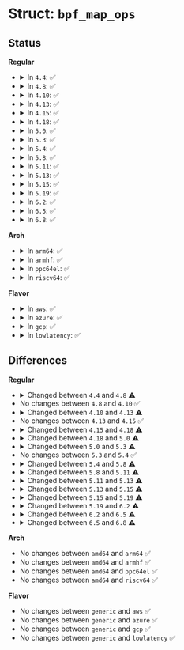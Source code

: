 # Struct: <code>bpf_map_ops</code>

## Status
<b>Regular</b>
<ul>
<li>
<details>
<summary>In <code>4.4</code>: ✅</summary>

```c
struct bpf_map_ops {
    struct bpf_map * (*map_alloc)(union bpf_attr *);
    void (*map_free)(struct bpf_map *);
    int (*map_get_next_key)(struct bpf_map *, void *, void *);
    void * (*map_lookup_elem)(struct bpf_map *, void *);
    int (*map_update_elem)(struct bpf_map *, void *, void *, u64);
    int (*map_delete_elem)(struct bpf_map *, void *);
    void * (*map_fd_get_ptr)(struct bpf_map *, int);
    void (*map_fd_put_ptr)(void *);
};
```
</details>
</li>
<li>
<details>
<summary>In <code>4.8</code>: ✅</summary>

```c
struct bpf_map_ops {
    struct bpf_map * (*map_alloc)(union bpf_attr *);
    void (*map_release)(struct bpf_map *, struct file *);
    void (*map_free)(struct bpf_map *);
    int (*map_get_next_key)(struct bpf_map *, void *, void *);
    void * (*map_lookup_elem)(struct bpf_map *, void *);
    int (*map_update_elem)(struct bpf_map *, void *, void *, u64);
    int (*map_delete_elem)(struct bpf_map *, void *);
    void * (*map_fd_get_ptr)(struct bpf_map *, struct file *, int);
    void (*map_fd_put_ptr)(void *);
};
```
</details>
</li>
<li>
<details>
<summary>In <code>4.10</code>: ✅</summary>

```c
struct bpf_map_ops {
    struct bpf_map * (*map_alloc)(union bpf_attr *);
    void (*map_release)(struct bpf_map *, struct file *);
    void (*map_free)(struct bpf_map *);
    int (*map_get_next_key)(struct bpf_map *, void *, void *);
    void * (*map_lookup_elem)(struct bpf_map *, void *);
    int (*map_update_elem)(struct bpf_map *, void *, void *, u64);
    int (*map_delete_elem)(struct bpf_map *, void *);
    void * (*map_fd_get_ptr)(struct bpf_map *, struct file *, int);
    void (*map_fd_put_ptr)(void *);
};
```
</details>
</li>
<li>
<details>
<summary>In <code>4.13</code>: ✅</summary>

```c
struct bpf_map_ops {
    struct bpf_map * (*map_alloc)(union bpf_attr *);
    void (*map_release)(struct bpf_map *, struct file *);
    void (*map_free)(struct bpf_map *);
    int (*map_get_next_key)(struct bpf_map *, void *, void *);
    void * (*map_lookup_elem)(struct bpf_map *, void *);
    int (*map_update_elem)(struct bpf_map *, void *, void *, u64);
    int (*map_delete_elem)(struct bpf_map *, void *);
    void * (*map_fd_get_ptr)(struct bpf_map *, struct file *, int);
    void (*map_fd_put_ptr)(void *);
    u32 (*map_gen_lookup)(struct bpf_map *, struct bpf_insn *);
    u32 (*map_fd_sys_lookup_elem)(void *);
};
```
</details>
</li>
<li>
<details>
<summary>In <code>4.15</code>: ✅</summary>

```c
struct bpf_map_ops {
    struct bpf_map * (*map_alloc)(union bpf_attr *);
    void (*map_release)(struct bpf_map *, struct file *);
    void (*map_free)(struct bpf_map *);
    int (*map_get_next_key)(struct bpf_map *, void *, void *);
    void * (*map_lookup_elem)(struct bpf_map *, void *);
    int (*map_update_elem)(struct bpf_map *, void *, void *, u64);
    int (*map_delete_elem)(struct bpf_map *, void *);
    void * (*map_fd_get_ptr)(struct bpf_map *, struct file *, int);
    void (*map_fd_put_ptr)(void *);
    u32 (*map_gen_lookup)(struct bpf_map *, struct bpf_insn *);
    u32 (*map_fd_sys_lookup_elem)(void *);
};
```
</details>
</li>
<li>
<details>
<summary>In <code>4.18</code>: ✅</summary>

```c
struct bpf_map_ops {
    int (*map_alloc_check)(union bpf_attr *);
    struct bpf_map * (*map_alloc)(union bpf_attr *);
    void (*map_release)(struct bpf_map *, struct file *);
    void (*map_free)(struct bpf_map *);
    int (*map_get_next_key)(struct bpf_map *, void *, void *);
    void (*map_release_uref)(struct bpf_map *);
    void * (*map_lookup_elem)(struct bpf_map *, void *);
    int (*map_update_elem)(struct bpf_map *, void *, void *, u64);
    int (*map_delete_elem)(struct bpf_map *, void *);
    void * (*map_fd_get_ptr)(struct bpf_map *, struct file *, int);
    void (*map_fd_put_ptr)(void *);
    u32 (*map_gen_lookup)(struct bpf_map *, struct bpf_insn *);
    u32 (*map_fd_sys_lookup_elem)(void *);
    void (*map_seq_show_elem)(struct bpf_map *, void *, struct seq_file *);
    int (*map_check_btf)(const struct bpf_map *, const struct btf *, u32, u32);
};
```
</details>
</li>
<li>
<details>
<summary>In <code>5.0</code>: ✅</summary>

```c
struct bpf_map_ops {
    int (*map_alloc_check)(union bpf_attr *);
    struct bpf_map * (*map_alloc)(union bpf_attr *);
    void (*map_release)(struct bpf_map *, struct file *);
    void (*map_free)(struct bpf_map *);
    int (*map_get_next_key)(struct bpf_map *, void *, void *);
    void (*map_release_uref)(struct bpf_map *);
    void * (*map_lookup_elem)(struct bpf_map *, void *);
    int (*map_update_elem)(struct bpf_map *, void *, void *, u64);
    int (*map_delete_elem)(struct bpf_map *, void *);
    int (*map_push_elem)(struct bpf_map *, void *, u64);
    int (*map_pop_elem)(struct bpf_map *, void *);
    int (*map_peek_elem)(struct bpf_map *, void *);
    void * (*map_fd_get_ptr)(struct bpf_map *, struct file *, int);
    void (*map_fd_put_ptr)(void *);
    u32 (*map_gen_lookup)(struct bpf_map *, struct bpf_insn *);
    u32 (*map_fd_sys_lookup_elem)(void *);
    void (*map_seq_show_elem)(struct bpf_map *, void *, struct seq_file *);
    int (*map_check_btf)(const struct bpf_map *, const struct btf *, const struct btf_type *, const struct btf_type *);
};
```
</details>
</li>
<li>
<details>
<summary>In <code>5.3</code>: ✅</summary>

```c
struct bpf_map_ops {
    int (*map_alloc_check)(union bpf_attr *);
    struct bpf_map * (*map_alloc)(union bpf_attr *);
    void (*map_release)(struct bpf_map *, struct file *);
    void (*map_free)(struct bpf_map *);
    int (*map_get_next_key)(struct bpf_map *, void *, void *);
    void (*map_release_uref)(struct bpf_map *);
    void * (*map_lookup_elem_sys_only)(struct bpf_map *, void *);
    void * (*map_lookup_elem)(struct bpf_map *, void *);
    int (*map_update_elem)(struct bpf_map *, void *, void *, u64);
    int (*map_delete_elem)(struct bpf_map *, void *);
    int (*map_push_elem)(struct bpf_map *, void *, u64);
    int (*map_pop_elem)(struct bpf_map *, void *);
    int (*map_peek_elem)(struct bpf_map *, void *);
    void * (*map_fd_get_ptr)(struct bpf_map *, struct file *, int);
    void (*map_fd_put_ptr)(void *);
    u32 (*map_gen_lookup)(struct bpf_map *, struct bpf_insn *);
    u32 (*map_fd_sys_lookup_elem)(void *);
    void (*map_seq_show_elem)(struct bpf_map *, void *, struct seq_file *);
    int (*map_check_btf)(const struct bpf_map *, const struct btf *, const struct btf_type *, const struct btf_type *);
    int (*map_direct_value_addr)(const struct bpf_map *, u64 *, u32);
    int (*map_direct_value_meta)(const struct bpf_map *, u64, u32 *);
};
```
</details>
</li>
<li>
<details>
<summary>In <code>5.4</code>: ✅</summary>

```c
struct bpf_map_ops {
    int (*map_alloc_check)(union bpf_attr *);
    struct bpf_map * (*map_alloc)(union bpf_attr *);
    void (*map_release)(struct bpf_map *, struct file *);
    void (*map_free)(struct bpf_map *);
    int (*map_get_next_key)(struct bpf_map *, void *, void *);
    void (*map_release_uref)(struct bpf_map *);
    void * (*map_lookup_elem_sys_only)(struct bpf_map *, void *);
    void * (*map_lookup_elem)(struct bpf_map *, void *);
    int (*map_update_elem)(struct bpf_map *, void *, void *, u64);
    int (*map_delete_elem)(struct bpf_map *, void *);
    int (*map_push_elem)(struct bpf_map *, void *, u64);
    int (*map_pop_elem)(struct bpf_map *, void *);
    int (*map_peek_elem)(struct bpf_map *, void *);
    void * (*map_fd_get_ptr)(struct bpf_map *, struct file *, int);
    void (*map_fd_put_ptr)(void *);
    u32 (*map_gen_lookup)(struct bpf_map *, struct bpf_insn *);
    u32 (*map_fd_sys_lookup_elem)(void *);
    void (*map_seq_show_elem)(struct bpf_map *, void *, struct seq_file *);
    int (*map_check_btf)(const struct bpf_map *, const struct btf *, const struct btf_type *, const struct btf_type *);
    int (*map_direct_value_addr)(const struct bpf_map *, u64 *, u32);
    int (*map_direct_value_meta)(const struct bpf_map *, u64, u32 *);
};
```
</details>
</li>
<li>
<details>
<summary>In <code>5.8</code>: ✅</summary>

```c
struct bpf_map_ops {
    int (*map_alloc_check)(union bpf_attr *);
    struct bpf_map * (*map_alloc)(union bpf_attr *);
    void (*map_release)(struct bpf_map *, struct file *);
    void (*map_free)(struct bpf_map *);
    int (*map_get_next_key)(struct bpf_map *, void *, void *);
    void (*map_release_uref)(struct bpf_map *);
    void * (*map_lookup_elem_sys_only)(struct bpf_map *, void *);
    int (*map_lookup_batch)(struct bpf_map *, const union bpf_attr *, union bpf_attr *);
    int (*map_lookup_and_delete_batch)(struct bpf_map *, const union bpf_attr *, union bpf_attr *);
    int (*map_update_batch)(struct bpf_map *, const union bpf_attr *, union bpf_attr *);
    int (*map_delete_batch)(struct bpf_map *, const union bpf_attr *, union bpf_attr *);
    void * (*map_lookup_elem)(struct bpf_map *, void *);
    int (*map_update_elem)(struct bpf_map *, void *, void *, u64);
    int (*map_delete_elem)(struct bpf_map *, void *);
    int (*map_push_elem)(struct bpf_map *, void *, u64);
    int (*map_pop_elem)(struct bpf_map *, void *);
    int (*map_peek_elem)(struct bpf_map *, void *);
    void * (*map_fd_get_ptr)(struct bpf_map *, struct file *, int);
    void (*map_fd_put_ptr)(void *);
    u32 (*map_gen_lookup)(struct bpf_map *, struct bpf_insn *);
    u32 (*map_fd_sys_lookup_elem)(void *);
    void (*map_seq_show_elem)(struct bpf_map *, void *, struct seq_file *);
    int (*map_check_btf)(const struct bpf_map *, const struct btf *, const struct btf_type *, const struct btf_type *);
    int (*map_poke_track)(struct bpf_map *, struct bpf_prog_aux *);
    void (*map_poke_untrack)(struct bpf_map *, struct bpf_prog_aux *);
    void (*map_poke_run)(struct bpf_map *, u32, struct bpf_prog *, struct bpf_prog *);
    int (*map_direct_value_addr)(const struct bpf_map *, u64 *, u32);
    int (*map_direct_value_meta)(const struct bpf_map *, u64, u32 *);
    int (*map_mmap)(struct bpf_map *, struct vm_area_struct *);
    __poll_t (*map_poll)(struct bpf_map *, struct file *, struct poll_table_struct *);
};
```
</details>
</li>
<li>
<details>
<summary>In <code>5.11</code>: ✅</summary>

```c
struct bpf_map_ops {
    int (*map_alloc_check)(union bpf_attr *);
    struct bpf_map * (*map_alloc)(union bpf_attr *);
    void (*map_release)(struct bpf_map *, struct file *);
    void (*map_free)(struct bpf_map *);
    int (*map_get_next_key)(struct bpf_map *, void *, void *);
    void (*map_release_uref)(struct bpf_map *);
    void * (*map_lookup_elem_sys_only)(struct bpf_map *, void *);
    int (*map_lookup_batch)(struct bpf_map *, const union bpf_attr *, union bpf_attr *);
    int (*map_lookup_and_delete_batch)(struct bpf_map *, const union bpf_attr *, union bpf_attr *);
    int (*map_update_batch)(struct bpf_map *, const union bpf_attr *, union bpf_attr *);
    int (*map_delete_batch)(struct bpf_map *, const union bpf_attr *, union bpf_attr *);
    void * (*map_lookup_elem)(struct bpf_map *, void *);
    int (*map_update_elem)(struct bpf_map *, void *, void *, u64);
    int (*map_delete_elem)(struct bpf_map *, void *);
    int (*map_push_elem)(struct bpf_map *, void *, u64);
    int (*map_pop_elem)(struct bpf_map *, void *);
    int (*map_peek_elem)(struct bpf_map *, void *);
    void * (*map_fd_get_ptr)(struct bpf_map *, struct file *, int);
    void (*map_fd_put_ptr)(void *);
    int (*map_gen_lookup)(struct bpf_map *, struct bpf_insn *);
    u32 (*map_fd_sys_lookup_elem)(void *);
    void (*map_seq_show_elem)(struct bpf_map *, void *, struct seq_file *);
    int (*map_check_btf)(const struct bpf_map *, const struct btf *, const struct btf_type *, const struct btf_type *);
    int (*map_poke_track)(struct bpf_map *, struct bpf_prog_aux *);
    void (*map_poke_untrack)(struct bpf_map *, struct bpf_prog_aux *);
    void (*map_poke_run)(struct bpf_map *, u32, struct bpf_prog *, struct bpf_prog *);
    int (*map_direct_value_addr)(const struct bpf_map *, u64 *, u32);
    int (*map_direct_value_meta)(const struct bpf_map *, u64, u32 *);
    int (*map_mmap)(struct bpf_map *, struct vm_area_struct *);
    __poll_t (*map_poll)(struct bpf_map *, struct file *, struct poll_table_struct *);
    int (*map_local_storage_charge)(struct bpf_local_storage_map *, void *, u32);
    void (*map_local_storage_uncharge)(struct bpf_local_storage_map *, void *, u32);
    struct bpf_local_storage ** (*map_owner_storage_ptr)(void *);
    bool (*map_meta_equal)(const struct bpf_map *, const struct bpf_map *);
    const const char * map_btf_name;
    int *map_btf_id;
    const struct bpf_iter_seq_info *iter_seq_info;
};
```
</details>
</li>
<li>
<details>
<summary>In <code>5.13</code>: ✅</summary>

```c
struct bpf_map_ops {
    int (*map_alloc_check)(union bpf_attr *);
    struct bpf_map * (*map_alloc)(union bpf_attr *);
    void (*map_release)(struct bpf_map *, struct file *);
    void (*map_free)(struct bpf_map *);
    int (*map_get_next_key)(struct bpf_map *, void *, void *);
    void (*map_release_uref)(struct bpf_map *);
    void * (*map_lookup_elem_sys_only)(struct bpf_map *, void *);
    int (*map_lookup_batch)(struct bpf_map *, const union bpf_attr *, union bpf_attr *);
    int (*map_lookup_and_delete_batch)(struct bpf_map *, const union bpf_attr *, union bpf_attr *);
    int (*map_update_batch)(struct bpf_map *, const union bpf_attr *, union bpf_attr *);
    int (*map_delete_batch)(struct bpf_map *, const union bpf_attr *, union bpf_attr *);
    void * (*map_lookup_elem)(struct bpf_map *, void *);
    int (*map_update_elem)(struct bpf_map *, void *, void *, u64);
    int (*map_delete_elem)(struct bpf_map *, void *);
    int (*map_push_elem)(struct bpf_map *, void *, u64);
    int (*map_pop_elem)(struct bpf_map *, void *);
    int (*map_peek_elem)(struct bpf_map *, void *);
    void * (*map_fd_get_ptr)(struct bpf_map *, struct file *, int);
    void (*map_fd_put_ptr)(void *);
    int (*map_gen_lookup)(struct bpf_map *, struct bpf_insn *);
    u32 (*map_fd_sys_lookup_elem)(void *);
    void (*map_seq_show_elem)(struct bpf_map *, void *, struct seq_file *);
    int (*map_check_btf)(const struct bpf_map *, const struct btf *, const struct btf_type *, const struct btf_type *);
    int (*map_poke_track)(struct bpf_map *, struct bpf_prog_aux *);
    void (*map_poke_untrack)(struct bpf_map *, struct bpf_prog_aux *);
    void (*map_poke_run)(struct bpf_map *, u32, struct bpf_prog *, struct bpf_prog *);
    int (*map_direct_value_addr)(const struct bpf_map *, u64 *, u32);
    int (*map_direct_value_meta)(const struct bpf_map *, u64, u32 *);
    int (*map_mmap)(struct bpf_map *, struct vm_area_struct *);
    __poll_t (*map_poll)(struct bpf_map *, struct file *, struct poll_table_struct *);
    int (*map_local_storage_charge)(struct bpf_local_storage_map *, void *, u32);
    void (*map_local_storage_uncharge)(struct bpf_local_storage_map *, void *, u32);
    struct bpf_local_storage ** (*map_owner_storage_ptr)(void *);
    int (*map_redirect)(struct bpf_map *, u32, u64);
    bool (*map_meta_equal)(const struct bpf_map *, const struct bpf_map *);
    int (*map_set_for_each_callback_args)(struct bpf_verifier_env *, struct bpf_func_state *, struct bpf_func_state *);
    int (*map_for_each_callback)(struct bpf_map *, void *, void *, u64);
    const const char * map_btf_name;
    int *map_btf_id;
    const struct bpf_iter_seq_info *iter_seq_info;
};
```
</details>
</li>
<li>
<details>
<summary>In <code>5.15</code>: ✅</summary>

```c
struct bpf_map_ops {
    int (*map_alloc_check)(union bpf_attr *);
    struct bpf_map * (*map_alloc)(union bpf_attr *);
    void (*map_release)(struct bpf_map *, struct file *);
    void (*map_free)(struct bpf_map *);
    int (*map_get_next_key)(struct bpf_map *, void *, void *);
    void (*map_release_uref)(struct bpf_map *);
    void * (*map_lookup_elem_sys_only)(struct bpf_map *, void *);
    int (*map_lookup_batch)(struct bpf_map *, const union bpf_attr *, union bpf_attr *);
    int (*map_lookup_and_delete_elem)(struct bpf_map *, void *, void *, u64);
    int (*map_lookup_and_delete_batch)(struct bpf_map *, const union bpf_attr *, union bpf_attr *);
    int (*map_update_batch)(struct bpf_map *, const union bpf_attr *, union bpf_attr *);
    int (*map_delete_batch)(struct bpf_map *, const union bpf_attr *, union bpf_attr *);
    void * (*map_lookup_elem)(struct bpf_map *, void *);
    int (*map_update_elem)(struct bpf_map *, void *, void *, u64);
    int (*map_delete_elem)(struct bpf_map *, void *);
    int (*map_push_elem)(struct bpf_map *, void *, u64);
    int (*map_pop_elem)(struct bpf_map *, void *);
    int (*map_peek_elem)(struct bpf_map *, void *);
    void * (*map_fd_get_ptr)(struct bpf_map *, struct file *, int);
    void (*map_fd_put_ptr)(void *);
    int (*map_gen_lookup)(struct bpf_map *, struct bpf_insn *);
    u32 (*map_fd_sys_lookup_elem)(void *);
    void (*map_seq_show_elem)(struct bpf_map *, void *, struct seq_file *);
    int (*map_check_btf)(const struct bpf_map *, const struct btf *, const struct btf_type *, const struct btf_type *);
    int (*map_poke_track)(struct bpf_map *, struct bpf_prog_aux *);
    void (*map_poke_untrack)(struct bpf_map *, struct bpf_prog_aux *);
    void (*map_poke_run)(struct bpf_map *, u32, struct bpf_prog *, struct bpf_prog *);
    int (*map_direct_value_addr)(const struct bpf_map *, u64 *, u32);
    int (*map_direct_value_meta)(const struct bpf_map *, u64, u32 *);
    int (*map_mmap)(struct bpf_map *, struct vm_area_struct *);
    __poll_t (*map_poll)(struct bpf_map *, struct file *, struct poll_table_struct *);
    int (*map_local_storage_charge)(struct bpf_local_storage_map *, void *, u32);
    void (*map_local_storage_uncharge)(struct bpf_local_storage_map *, void *, u32);
    struct bpf_local_storage ** (*map_owner_storage_ptr)(void *);
    int (*map_redirect)(struct bpf_map *, u32, u64);
    bool (*map_meta_equal)(const struct bpf_map *, const struct bpf_map *);
    int (*map_set_for_each_callback_args)(struct bpf_verifier_env *, struct bpf_func_state *, struct bpf_func_state *);
    int (*map_for_each_callback)(struct bpf_map *, void *, void *, u64);
    const const char * map_btf_name;
    int *map_btf_id;
    const struct bpf_iter_seq_info *iter_seq_info;
};
```
</details>
</li>
<li>
<details>
<summary>In <code>5.19</code>: ✅</summary>

```c
struct bpf_map_ops {
    int (*map_alloc_check)(union bpf_attr *);
    struct bpf_map * (*map_alloc)(union bpf_attr *);
    void (*map_release)(struct bpf_map *, struct file *);
    void (*map_free)(struct bpf_map *);
    int (*map_get_next_key)(struct bpf_map *, void *, void *);
    void (*map_release_uref)(struct bpf_map *);
    void * (*map_lookup_elem_sys_only)(struct bpf_map *, void *);
    int (*map_lookup_batch)(struct bpf_map *, const union bpf_attr *, union bpf_attr *);
    int (*map_lookup_and_delete_elem)(struct bpf_map *, void *, void *, u64);
    int (*map_lookup_and_delete_batch)(struct bpf_map *, const union bpf_attr *, union bpf_attr *);
    int (*map_update_batch)(struct bpf_map *, const union bpf_attr *, union bpf_attr *);
    int (*map_delete_batch)(struct bpf_map *, const union bpf_attr *, union bpf_attr *);
    void * (*map_lookup_elem)(struct bpf_map *, void *);
    int (*map_update_elem)(struct bpf_map *, void *, void *, u64);
    int (*map_delete_elem)(struct bpf_map *, void *);
    int (*map_push_elem)(struct bpf_map *, void *, u64);
    int (*map_pop_elem)(struct bpf_map *, void *);
    int (*map_peek_elem)(struct bpf_map *, void *);
    void * (*map_lookup_percpu_elem)(struct bpf_map *, void *, u32);
    void * (*map_fd_get_ptr)(struct bpf_map *, struct file *, int);
    void (*map_fd_put_ptr)(void *);
    int (*map_gen_lookup)(struct bpf_map *, struct bpf_insn *);
    u32 (*map_fd_sys_lookup_elem)(void *);
    void (*map_seq_show_elem)(struct bpf_map *, void *, struct seq_file *);
    int (*map_check_btf)(const struct bpf_map *, const struct btf *, const struct btf_type *, const struct btf_type *);
    int (*map_poke_track)(struct bpf_map *, struct bpf_prog_aux *);
    void (*map_poke_untrack)(struct bpf_map *, struct bpf_prog_aux *);
    void (*map_poke_run)(struct bpf_map *, u32, struct bpf_prog *, struct bpf_prog *);
    int (*map_direct_value_addr)(const struct bpf_map *, u64 *, u32);
    int (*map_direct_value_meta)(const struct bpf_map *, u64, u32 *);
    int (*map_mmap)(struct bpf_map *, struct vm_area_struct *);
    __poll_t (*map_poll)(struct bpf_map *, struct file *, struct poll_table_struct *);
    int (*map_local_storage_charge)(struct bpf_local_storage_map *, void *, u32);
    void (*map_local_storage_uncharge)(struct bpf_local_storage_map *, void *, u32);
    struct bpf_local_storage ** (*map_owner_storage_ptr)(void *);
    int (*map_redirect)(struct bpf_map *, u32, u64);
    bool (*map_meta_equal)(const struct bpf_map *, const struct bpf_map *);
    int (*map_set_for_each_callback_args)(struct bpf_verifier_env *, struct bpf_func_state *, struct bpf_func_state *);
    int (*map_for_each_callback)(struct bpf_map *, bpf_callback_t, void *, u64);
    int *map_btf_id;
    const struct bpf_iter_seq_info *iter_seq_info;
};
```
</details>
</li>
<li>
<details>
<summary>In <code>6.2</code>: ✅</summary>

```c
struct bpf_map_ops {
    int (*map_alloc_check)(union bpf_attr *);
    struct bpf_map * (*map_alloc)(union bpf_attr *);
    void (*map_release)(struct bpf_map *, struct file *);
    void (*map_free)(struct bpf_map *);
    int (*map_get_next_key)(struct bpf_map *, void *, void *);
    void (*map_release_uref)(struct bpf_map *);
    void * (*map_lookup_elem_sys_only)(struct bpf_map *, void *);
    int (*map_lookup_batch)(struct bpf_map *, const union bpf_attr *, union bpf_attr *);
    int (*map_lookup_and_delete_elem)(struct bpf_map *, void *, void *, u64);
    int (*map_lookup_and_delete_batch)(struct bpf_map *, const union bpf_attr *, union bpf_attr *);
    int (*map_update_batch)(struct bpf_map *, struct file *, const union bpf_attr *, union bpf_attr *);
    int (*map_delete_batch)(struct bpf_map *, const union bpf_attr *, union bpf_attr *);
    void * (*map_lookup_elem)(struct bpf_map *, void *);
    int (*map_update_elem)(struct bpf_map *, void *, void *, u64);
    int (*map_delete_elem)(struct bpf_map *, void *);
    int (*map_push_elem)(struct bpf_map *, void *, u64);
    int (*map_pop_elem)(struct bpf_map *, void *);
    int (*map_peek_elem)(struct bpf_map *, void *);
    void * (*map_lookup_percpu_elem)(struct bpf_map *, void *, u32);
    void * (*map_fd_get_ptr)(struct bpf_map *, struct file *, int);
    void (*map_fd_put_ptr)(void *);
    int (*map_gen_lookup)(struct bpf_map *, struct bpf_insn *);
    u32 (*map_fd_sys_lookup_elem)(void *);
    void (*map_seq_show_elem)(struct bpf_map *, void *, struct seq_file *);
    int (*map_check_btf)(const struct bpf_map *, const struct btf *, const struct btf_type *, const struct btf_type *);
    int (*map_poke_track)(struct bpf_map *, struct bpf_prog_aux *);
    void (*map_poke_untrack)(struct bpf_map *, struct bpf_prog_aux *);
    void (*map_poke_run)(struct bpf_map *, u32, struct bpf_prog *, struct bpf_prog *);
    int (*map_direct_value_addr)(const struct bpf_map *, u64 *, u32);
    int (*map_direct_value_meta)(const struct bpf_map *, u64, u32 *);
    int (*map_mmap)(struct bpf_map *, struct vm_area_struct *);
    __poll_t (*map_poll)(struct bpf_map *, struct file *, struct poll_table_struct *);
    int (*map_local_storage_charge)(struct bpf_local_storage_map *, void *, u32);
    void (*map_local_storage_uncharge)(struct bpf_local_storage_map *, void *, u32);
    struct bpf_local_storage ** (*map_owner_storage_ptr)(void *);
    int (*map_redirect)(struct bpf_map *, u64, u64);
    bool (*map_meta_equal)(const struct bpf_map *, const struct bpf_map *);
    int (*map_set_for_each_callback_args)(struct bpf_verifier_env *, struct bpf_func_state *, struct bpf_func_state *);
    int (*map_for_each_callback)(struct bpf_map *, bpf_callback_t, void *, u64);
    int *map_btf_id;
    const struct bpf_iter_seq_info *iter_seq_info;
};
```
</details>
</li>
<li>
<details>
<summary>In <code>6.5</code>: ✅</summary>

```c
struct bpf_map_ops {
    int (*map_alloc_check)(union bpf_attr *);
    struct bpf_map * (*map_alloc)(union bpf_attr *);
    void (*map_release)(struct bpf_map *, struct file *);
    void (*map_free)(struct bpf_map *);
    int (*map_get_next_key)(struct bpf_map *, void *, void *);
    void (*map_release_uref)(struct bpf_map *);
    void * (*map_lookup_elem_sys_only)(struct bpf_map *, void *);
    int (*map_lookup_batch)(struct bpf_map *, const union bpf_attr *, union bpf_attr *);
    int (*map_lookup_and_delete_elem)(struct bpf_map *, void *, void *, u64);
    int (*map_lookup_and_delete_batch)(struct bpf_map *, const union bpf_attr *, union bpf_attr *);
    int (*map_update_batch)(struct bpf_map *, struct file *, const union bpf_attr *, union bpf_attr *);
    int (*map_delete_batch)(struct bpf_map *, const union bpf_attr *, union bpf_attr *);
    void * (*map_lookup_elem)(struct bpf_map *, void *);
    long int (*map_update_elem)(struct bpf_map *, void *, void *, u64);
    long int (*map_delete_elem)(struct bpf_map *, void *);
    long int (*map_push_elem)(struct bpf_map *, void *, u64);
    long int (*map_pop_elem)(struct bpf_map *, void *);
    long int (*map_peek_elem)(struct bpf_map *, void *);
    void * (*map_lookup_percpu_elem)(struct bpf_map *, void *, u32);
    void * (*map_fd_get_ptr)(struct bpf_map *, struct file *, int);
    void (*map_fd_put_ptr)(void *);
    int (*map_gen_lookup)(struct bpf_map *, struct bpf_insn *);
    u32 (*map_fd_sys_lookup_elem)(void *);
    void (*map_seq_show_elem)(struct bpf_map *, void *, struct seq_file *);
    int (*map_check_btf)(const struct bpf_map *, const struct btf *, const struct btf_type *, const struct btf_type *);
    int (*map_poke_track)(struct bpf_map *, struct bpf_prog_aux *);
    void (*map_poke_untrack)(struct bpf_map *, struct bpf_prog_aux *);
    void (*map_poke_run)(struct bpf_map *, u32, struct bpf_prog *, struct bpf_prog *);
    int (*map_direct_value_addr)(const struct bpf_map *, u64 *, u32);
    int (*map_direct_value_meta)(const struct bpf_map *, u64, u32 *);
    int (*map_mmap)(struct bpf_map *, struct vm_area_struct *);
    __poll_t (*map_poll)(struct bpf_map *, struct file *, struct poll_table_struct *);
    int (*map_local_storage_charge)(struct bpf_local_storage_map *, void *, u32);
    void (*map_local_storage_uncharge)(struct bpf_local_storage_map *, void *, u32);
    struct bpf_local_storage ** (*map_owner_storage_ptr)(void *);
    long int (*map_redirect)(struct bpf_map *, u64, u64);
    bool (*map_meta_equal)(const struct bpf_map *, const struct bpf_map *);
    int (*map_set_for_each_callback_args)(struct bpf_verifier_env *, struct bpf_func_state *, struct bpf_func_state *);
    long int (*map_for_each_callback)(struct bpf_map *, bpf_callback_t, void *, u64);
    u64 (*map_mem_usage)(const struct bpf_map *);
    int *map_btf_id;
    const struct bpf_iter_seq_info *iter_seq_info;
};
```
</details>
</li>
<li>
<details>
<summary>In <code>6.8</code>: ✅</summary>

```c
struct bpf_map_ops {
    int (*map_alloc_check)(union bpf_attr *);
    struct bpf_map * (*map_alloc)(union bpf_attr *);
    void (*map_release)(struct bpf_map *, struct file *);
    void (*map_free)(struct bpf_map *);
    int (*map_get_next_key)(struct bpf_map *, void *, void *);
    void (*map_release_uref)(struct bpf_map *);
    void * (*map_lookup_elem_sys_only)(struct bpf_map *, void *);
    int (*map_lookup_batch)(struct bpf_map *, const union bpf_attr *, union bpf_attr *);
    int (*map_lookup_and_delete_elem)(struct bpf_map *, void *, void *, u64);
    int (*map_lookup_and_delete_batch)(struct bpf_map *, const union bpf_attr *, union bpf_attr *);
    int (*map_update_batch)(struct bpf_map *, struct file *, const union bpf_attr *, union bpf_attr *);
    int (*map_delete_batch)(struct bpf_map *, const union bpf_attr *, union bpf_attr *);
    void * (*map_lookup_elem)(struct bpf_map *, void *);
    long int (*map_update_elem)(struct bpf_map *, void *, void *, u64);
    long int (*map_delete_elem)(struct bpf_map *, void *);
    long int (*map_push_elem)(struct bpf_map *, void *, u64);
    long int (*map_pop_elem)(struct bpf_map *, void *);
    long int (*map_peek_elem)(struct bpf_map *, void *);
    void * (*map_lookup_percpu_elem)(struct bpf_map *, void *, u32);
    void * (*map_fd_get_ptr)(struct bpf_map *, struct file *, int);
    void (*map_fd_put_ptr)(struct bpf_map *, void *, bool);
    int (*map_gen_lookup)(struct bpf_map *, struct bpf_insn *);
    u32 (*map_fd_sys_lookup_elem)(void *);
    void (*map_seq_show_elem)(struct bpf_map *, void *, struct seq_file *);
    int (*map_check_btf)(const struct bpf_map *, const struct btf *, const struct btf_type *, const struct btf_type *);
    int (*map_poke_track)(struct bpf_map *, struct bpf_prog_aux *);
    void (*map_poke_untrack)(struct bpf_map *, struct bpf_prog_aux *);
    void (*map_poke_run)(struct bpf_map *, u32, struct bpf_prog *, struct bpf_prog *);
    int (*map_direct_value_addr)(const struct bpf_map *, u64 *, u32);
    int (*map_direct_value_meta)(const struct bpf_map *, u64, u32 *);
    int (*map_mmap)(struct bpf_map *, struct vm_area_struct *);
    __poll_t (*map_poll)(struct bpf_map *, struct file *, struct poll_table_struct *);
    int (*map_local_storage_charge)(struct bpf_local_storage_map *, void *, u32);
    void (*map_local_storage_uncharge)(struct bpf_local_storage_map *, void *, u32);
    struct bpf_local_storage ** (*map_owner_storage_ptr)(void *);
    long int (*map_redirect)(struct bpf_map *, u64, u64);
    bool (*map_meta_equal)(const struct bpf_map *, const struct bpf_map *);
    int (*map_set_for_each_callback_args)(struct bpf_verifier_env *, struct bpf_func_state *, struct bpf_func_state *);
    long int (*map_for_each_callback)(struct bpf_map *, bpf_callback_t, void *, u64);
    u64 (*map_mem_usage)(const struct bpf_map *);
    int *map_btf_id;
    const struct bpf_iter_seq_info *iter_seq_info;
};
```
</details>
</li>
</ul>
<b>Arch</b>
<ul>
<li>
<details>
<summary>In <code>arm64</code>: ✅</summary>

```c
struct bpf_map_ops {
    int (*map_alloc_check)(union bpf_attr *);
    struct bpf_map * (*map_alloc)(union bpf_attr *);
    void (*map_release)(struct bpf_map *, struct file *);
    void (*map_free)(struct bpf_map *);
    int (*map_get_next_key)(struct bpf_map *, void *, void *);
    void (*map_release_uref)(struct bpf_map *);
    void * (*map_lookup_elem_sys_only)(struct bpf_map *, void *);
    void * (*map_lookup_elem)(struct bpf_map *, void *);
    int (*map_update_elem)(struct bpf_map *, void *, void *, u64);
    int (*map_delete_elem)(struct bpf_map *, void *);
    int (*map_push_elem)(struct bpf_map *, void *, u64);
    int (*map_pop_elem)(struct bpf_map *, void *);
    int (*map_peek_elem)(struct bpf_map *, void *);
    void * (*map_fd_get_ptr)(struct bpf_map *, struct file *, int);
    void (*map_fd_put_ptr)(void *);
    u32 (*map_gen_lookup)(struct bpf_map *, struct bpf_insn *);
    u32 (*map_fd_sys_lookup_elem)(void *);
    void (*map_seq_show_elem)(struct bpf_map *, void *, struct seq_file *);
    int (*map_check_btf)(const struct bpf_map *, const struct btf *, const struct btf_type *, const struct btf_type *);
    int (*map_direct_value_addr)(const struct bpf_map *, u64 *, u32);
    int (*map_direct_value_meta)(const struct bpf_map *, u64, u32 *);
};
```
</details>
</li>
<li>
<details>
<summary>In <code>armhf</code>: ✅</summary>

```c
struct bpf_map_ops {
    int (*map_alloc_check)(union bpf_attr *);
    struct bpf_map * (*map_alloc)(union bpf_attr *);
    void (*map_release)(struct bpf_map *, struct file *);
    void (*map_free)(struct bpf_map *);
    int (*map_get_next_key)(struct bpf_map *, void *, void *);
    void (*map_release_uref)(struct bpf_map *);
    void * (*map_lookup_elem_sys_only)(struct bpf_map *, void *);
    void * (*map_lookup_elem)(struct bpf_map *, void *);
    int (*map_update_elem)(struct bpf_map *, void *, void *, u64);
    int (*map_delete_elem)(struct bpf_map *, void *);
    int (*map_push_elem)(struct bpf_map *, void *, u64);
    int (*map_pop_elem)(struct bpf_map *, void *);
    int (*map_peek_elem)(struct bpf_map *, void *);
    void * (*map_fd_get_ptr)(struct bpf_map *, struct file *, int);
    void (*map_fd_put_ptr)(void *);
    u32 (*map_gen_lookup)(struct bpf_map *, struct bpf_insn *);
    u32 (*map_fd_sys_lookup_elem)(void *);
    void (*map_seq_show_elem)(struct bpf_map *, void *, struct seq_file *);
    int (*map_check_btf)(const struct bpf_map *, const struct btf *, const struct btf_type *, const struct btf_type *);
    int (*map_direct_value_addr)(const struct bpf_map *, u64 *, u32);
    int (*map_direct_value_meta)(const struct bpf_map *, u64, u32 *);
};
```
</details>
</li>
<li>
<details>
<summary>In <code>ppc64el</code>: ✅</summary>

```c
struct bpf_map_ops {
    int (*map_alloc_check)(union bpf_attr *);
    struct bpf_map * (*map_alloc)(union bpf_attr *);
    void (*map_release)(struct bpf_map *, struct file *);
    void (*map_free)(struct bpf_map *);
    int (*map_get_next_key)(struct bpf_map *, void *, void *);
    void (*map_release_uref)(struct bpf_map *);
    void * (*map_lookup_elem_sys_only)(struct bpf_map *, void *);
    void * (*map_lookup_elem)(struct bpf_map *, void *);
    int (*map_update_elem)(struct bpf_map *, void *, void *, u64);
    int (*map_delete_elem)(struct bpf_map *, void *);
    int (*map_push_elem)(struct bpf_map *, void *, u64);
    int (*map_pop_elem)(struct bpf_map *, void *);
    int (*map_peek_elem)(struct bpf_map *, void *);
    void * (*map_fd_get_ptr)(struct bpf_map *, struct file *, int);
    void (*map_fd_put_ptr)(void *);
    u32 (*map_gen_lookup)(struct bpf_map *, struct bpf_insn *);
    u32 (*map_fd_sys_lookup_elem)(void *);
    void (*map_seq_show_elem)(struct bpf_map *, void *, struct seq_file *);
    int (*map_check_btf)(const struct bpf_map *, const struct btf *, const struct btf_type *, const struct btf_type *);
    int (*map_direct_value_addr)(const struct bpf_map *, u64 *, u32);
    int (*map_direct_value_meta)(const struct bpf_map *, u64, u32 *);
};
```
</details>
</li>
<li>
<details>
<summary>In <code>riscv64</code>: ✅</summary>

```c
struct bpf_map_ops {
    int (*map_alloc_check)(union bpf_attr *);
    struct bpf_map * (*map_alloc)(union bpf_attr *);
    void (*map_release)(struct bpf_map *, struct file *);
    void (*map_free)(struct bpf_map *);
    int (*map_get_next_key)(struct bpf_map *, void *, void *);
    void (*map_release_uref)(struct bpf_map *);
    void * (*map_lookup_elem_sys_only)(struct bpf_map *, void *);
    void * (*map_lookup_elem)(struct bpf_map *, void *);
    int (*map_update_elem)(struct bpf_map *, void *, void *, u64);
    int (*map_delete_elem)(struct bpf_map *, void *);
    int (*map_push_elem)(struct bpf_map *, void *, u64);
    int (*map_pop_elem)(struct bpf_map *, void *);
    int (*map_peek_elem)(struct bpf_map *, void *);
    void * (*map_fd_get_ptr)(struct bpf_map *, struct file *, int);
    void (*map_fd_put_ptr)(void *);
    u32 (*map_gen_lookup)(struct bpf_map *, struct bpf_insn *);
    u32 (*map_fd_sys_lookup_elem)(void *);
    void (*map_seq_show_elem)(struct bpf_map *, void *, struct seq_file *);
    int (*map_check_btf)(const struct bpf_map *, const struct btf *, const struct btf_type *, const struct btf_type *);
    int (*map_direct_value_addr)(const struct bpf_map *, u64 *, u32);
    int (*map_direct_value_meta)(const struct bpf_map *, u64, u32 *);
};
```
</details>
</li>
</ul>
<b>Flavor</b>
<ul>
<li>
<details>
<summary>In <code>aws</code>: ✅</summary>

```c
struct bpf_map_ops {
    int (*map_alloc_check)(union bpf_attr *);
    struct bpf_map * (*map_alloc)(union bpf_attr *);
    void (*map_release)(struct bpf_map *, struct file *);
    void (*map_free)(struct bpf_map *);
    int (*map_get_next_key)(struct bpf_map *, void *, void *);
    void (*map_release_uref)(struct bpf_map *);
    void * (*map_lookup_elem_sys_only)(struct bpf_map *, void *);
    void * (*map_lookup_elem)(struct bpf_map *, void *);
    int (*map_update_elem)(struct bpf_map *, void *, void *, u64);
    int (*map_delete_elem)(struct bpf_map *, void *);
    int (*map_push_elem)(struct bpf_map *, void *, u64);
    int (*map_pop_elem)(struct bpf_map *, void *);
    int (*map_peek_elem)(struct bpf_map *, void *);
    void * (*map_fd_get_ptr)(struct bpf_map *, struct file *, int);
    void (*map_fd_put_ptr)(void *);
    u32 (*map_gen_lookup)(struct bpf_map *, struct bpf_insn *);
    u32 (*map_fd_sys_lookup_elem)(void *);
    void (*map_seq_show_elem)(struct bpf_map *, void *, struct seq_file *);
    int (*map_check_btf)(const struct bpf_map *, const struct btf *, const struct btf_type *, const struct btf_type *);
    int (*map_direct_value_addr)(const struct bpf_map *, u64 *, u32);
    int (*map_direct_value_meta)(const struct bpf_map *, u64, u32 *);
};
```
</details>
</li>
<li>
<details>
<summary>In <code>azure</code>: ✅</summary>

```c
struct bpf_map_ops {
    int (*map_alloc_check)(union bpf_attr *);
    struct bpf_map * (*map_alloc)(union bpf_attr *);
    void (*map_release)(struct bpf_map *, struct file *);
    void (*map_free)(struct bpf_map *);
    int (*map_get_next_key)(struct bpf_map *, void *, void *);
    void (*map_release_uref)(struct bpf_map *);
    void * (*map_lookup_elem_sys_only)(struct bpf_map *, void *);
    void * (*map_lookup_elem)(struct bpf_map *, void *);
    int (*map_update_elem)(struct bpf_map *, void *, void *, u64);
    int (*map_delete_elem)(struct bpf_map *, void *);
    int (*map_push_elem)(struct bpf_map *, void *, u64);
    int (*map_pop_elem)(struct bpf_map *, void *);
    int (*map_peek_elem)(struct bpf_map *, void *);
    void * (*map_fd_get_ptr)(struct bpf_map *, struct file *, int);
    void (*map_fd_put_ptr)(void *);
    u32 (*map_gen_lookup)(struct bpf_map *, struct bpf_insn *);
    u32 (*map_fd_sys_lookup_elem)(void *);
    void (*map_seq_show_elem)(struct bpf_map *, void *, struct seq_file *);
    int (*map_check_btf)(const struct bpf_map *, const struct btf *, const struct btf_type *, const struct btf_type *);
    int (*map_direct_value_addr)(const struct bpf_map *, u64 *, u32);
    int (*map_direct_value_meta)(const struct bpf_map *, u64, u32 *);
};
```
</details>
</li>
<li>
<details>
<summary>In <code>gcp</code>: ✅</summary>

```c
struct bpf_map_ops {
    int (*map_alloc_check)(union bpf_attr *);
    struct bpf_map * (*map_alloc)(union bpf_attr *);
    void (*map_release)(struct bpf_map *, struct file *);
    void (*map_free)(struct bpf_map *);
    int (*map_get_next_key)(struct bpf_map *, void *, void *);
    void (*map_release_uref)(struct bpf_map *);
    void * (*map_lookup_elem_sys_only)(struct bpf_map *, void *);
    void * (*map_lookup_elem)(struct bpf_map *, void *);
    int (*map_update_elem)(struct bpf_map *, void *, void *, u64);
    int (*map_delete_elem)(struct bpf_map *, void *);
    int (*map_push_elem)(struct bpf_map *, void *, u64);
    int (*map_pop_elem)(struct bpf_map *, void *);
    int (*map_peek_elem)(struct bpf_map *, void *);
    void * (*map_fd_get_ptr)(struct bpf_map *, struct file *, int);
    void (*map_fd_put_ptr)(void *);
    u32 (*map_gen_lookup)(struct bpf_map *, struct bpf_insn *);
    u32 (*map_fd_sys_lookup_elem)(void *);
    void (*map_seq_show_elem)(struct bpf_map *, void *, struct seq_file *);
    int (*map_check_btf)(const struct bpf_map *, const struct btf *, const struct btf_type *, const struct btf_type *);
    int (*map_direct_value_addr)(const struct bpf_map *, u64 *, u32);
    int (*map_direct_value_meta)(const struct bpf_map *, u64, u32 *);
};
```
</details>
</li>
<li>
<details>
<summary>In <code>lowlatency</code>: ✅</summary>

```c
struct bpf_map_ops {
    int (*map_alloc_check)(union bpf_attr *);
    struct bpf_map * (*map_alloc)(union bpf_attr *);
    void (*map_release)(struct bpf_map *, struct file *);
    void (*map_free)(struct bpf_map *);
    int (*map_get_next_key)(struct bpf_map *, void *, void *);
    void (*map_release_uref)(struct bpf_map *);
    void * (*map_lookup_elem_sys_only)(struct bpf_map *, void *);
    void * (*map_lookup_elem)(struct bpf_map *, void *);
    int (*map_update_elem)(struct bpf_map *, void *, void *, u64);
    int (*map_delete_elem)(struct bpf_map *, void *);
    int (*map_push_elem)(struct bpf_map *, void *, u64);
    int (*map_pop_elem)(struct bpf_map *, void *);
    int (*map_peek_elem)(struct bpf_map *, void *);
    void * (*map_fd_get_ptr)(struct bpf_map *, struct file *, int);
    void (*map_fd_put_ptr)(void *);
    u32 (*map_gen_lookup)(struct bpf_map *, struct bpf_insn *);
    u32 (*map_fd_sys_lookup_elem)(void *);
    void (*map_seq_show_elem)(struct bpf_map *, void *, struct seq_file *);
    int (*map_check_btf)(const struct bpf_map *, const struct btf *, const struct btf_type *, const struct btf_type *);
    int (*map_direct_value_addr)(const struct bpf_map *, u64 *, u32);
    int (*map_direct_value_meta)(const struct bpf_map *, u64, u32 *);
};
```
</details>
</li>
</ul>

## Differences
<b>Regular</b>
<ul>
<li>
<details>
<summary>Changed between <code>4.4</code> and <code>4.8</code> ⚠️</summary>
<ul>
<li>
<b>Field added. </b>
<code>void (*map_release)(struct bpf_map *, struct file *)</code>
</li>
<li>
<b>Field type changed. </b>
<code>void * (*map_fd_get_ptr)(struct bpf_map *, int)</code> ➡️ <code>void * (*map_fd_get_ptr)(struct bpf_map *, struct file *, int)</code>
</li>
</ul>
</details>
</li>
<li>
No changes between <code>4.8</code> and <code>4.10</code> ✅
</li>
<li>
<details>
<summary>Changed between <code>4.10</code> and <code>4.13</code> ⚠️</summary>
<ul>
<li>
<b>Field added. </b>
<code>u32 (*map_gen_lookup)(struct bpf_map *, struct bpf_insn *)</code>
</li>
<li>
<b>Field added. </b>
<code>u32 (*map_fd_sys_lookup_elem)(void *)</code>
</li>
</ul>
</details>
</li>
<li>
No changes between <code>4.13</code> and <code>4.15</code> ✅
</li>
<li>
<details>
<summary>Changed between <code>4.15</code> and <code>4.18</code> ⚠️</summary>
<ul>
<li>
<b>Field added. </b>
<code>int (*map_alloc_check)(union bpf_attr *)</code>
</li>
<li>
<b>Field added. </b>
<code>void (*map_release_uref)(struct bpf_map *)</code>
</li>
<li>
<b>Field added. </b>
<code>void (*map_seq_show_elem)(struct bpf_map *, void *, struct seq_file *)</code>
</li>
<li>
<b>Field added. </b>
<code>int (*map_check_btf)(const struct bpf_map *, const struct btf *, u32, u32)</code>
</li>
</ul>
</details>
</li>
<li>
<details>
<summary>Changed between <code>4.18</code> and <code>5.0</code> ⚠️</summary>
<ul>
<li>
<b>Field added. </b>
<code>int (*map_push_elem)(struct bpf_map *, void *, u64)</code>
</li>
<li>
<b>Field added. </b>
<code>int (*map_pop_elem)(struct bpf_map *, void *)</code>
</li>
<li>
<b>Field added. </b>
<code>int (*map_peek_elem)(struct bpf_map *, void *)</code>
</li>
<li>
<b>Field type changed. </b>
<code>int (*map_check_btf)(const struct bpf_map *, const struct btf *, u32, u32)</code> ➡️ <code>int (*map_check_btf)(const struct bpf_map *, const struct btf *, const struct btf_type *, const struct btf_type *)</code>
</li>
</ul>
</details>
</li>
<li>
<details>
<summary>Changed between <code>5.0</code> and <code>5.3</code> ⚠️</summary>
<ul>
<li>
<b>Field added. </b>
<code>void * (*map_lookup_elem_sys_only)(struct bpf_map *, void *)</code>
</li>
<li>
<b>Field added. </b>
<code>int (*map_direct_value_addr)(const struct bpf_map *, u64 *, u32)</code>
</li>
<li>
<b>Field added. </b>
<code>int (*map_direct_value_meta)(const struct bpf_map *, u64, u32 *)</code>
</li>
</ul>
</details>
</li>
<li>
No changes between <code>5.3</code> and <code>5.4</code> ✅
</li>
<li>
<details>
<summary>Changed between <code>5.4</code> and <code>5.8</code> ⚠️</summary>
<ul>
<li>
<b>Field added. </b>
<code>int (*map_lookup_batch)(struct bpf_map *, const union bpf_attr *, union bpf_attr *)</code>
</li>
<li>
<b>Field added. </b>
<code>int (*map_lookup_and_delete_batch)(struct bpf_map *, const union bpf_attr *, union bpf_attr *)</code>
</li>
<li>
<b>Field added. </b>
<code>int (*map_update_batch)(struct bpf_map *, const union bpf_attr *, union bpf_attr *)</code>
</li>
<li>
<b>Field added. </b>
<code>int (*map_delete_batch)(struct bpf_map *, const union bpf_attr *, union bpf_attr *)</code>
</li>
<li>
<b>Field added. </b>
<code>int (*map_poke_track)(struct bpf_map *, struct bpf_prog_aux *)</code>
</li>
<li>
<b>Field added. </b>
<code>void (*map_poke_untrack)(struct bpf_map *, struct bpf_prog_aux *)</code>
</li>
<li>
<b>Field added. </b>
<code>void (*map_poke_run)(struct bpf_map *, u32, struct bpf_prog *, struct bpf_prog *)</code>
</li>
<li>
<b>Field added. </b>
<code>int (*map_mmap)(struct bpf_map *, struct vm_area_struct *)</code>
</li>
<li>
<b>Field added. </b>
<code>__poll_t (*map_poll)(struct bpf_map *, struct file *, struct poll_table_struct *)</code>
</li>
</ul>
</details>
</li>
<li>
<details>
<summary>Changed between <code>5.8</code> and <code>5.11</code> ⚠️</summary>
<ul>
<li>
<b>Field added. </b>
<code>int (*map_local_storage_charge)(struct bpf_local_storage_map *, void *, u32)</code>
</li>
<li>
<b>Field added. </b>
<code>void (*map_local_storage_uncharge)(struct bpf_local_storage_map *, void *, u32)</code>
</li>
<li>
<b>Field added. </b>
<code>struct bpf_local_storage ** (*map_owner_storage_ptr)(void *)</code>
</li>
<li>
<b>Field added. </b>
<code>bool (*map_meta_equal)(const struct bpf_map *, const struct bpf_map *)</code>
</li>
<li>
<b>Field added. </b>
<code>const const char * map_btf_name</code>
</li>
<li>
<b>Field added. </b>
<code>int *map_btf_id</code>
</li>
<li>
<b>Field added. </b>
<code>const struct bpf_iter_seq_info *iter_seq_info</code>
</li>
<li>
<b>Field type changed. </b>
<code>u32 (*map_gen_lookup)(struct bpf_map *, struct bpf_insn *)</code> ➡️ <code>int (*map_gen_lookup)(struct bpf_map *, struct bpf_insn *)</code>
</li>
</ul>
</details>
</li>
<li>
<details>
<summary>Changed between <code>5.11</code> and <code>5.13</code> ⚠️</summary>
<ul>
<li>
<b>Field added. </b>
<code>int (*map_redirect)(struct bpf_map *, u32, u64)</code>
</li>
<li>
<b>Field added. </b>
<code>int (*map_set_for_each_callback_args)(struct bpf_verifier_env *, struct bpf_func_state *, struct bpf_func_state *)</code>
</li>
<li>
<b>Field added. </b>
<code>int (*map_for_each_callback)(struct bpf_map *, void *, void *, u64)</code>
</li>
</ul>
</details>
</li>
<li>
<details>
<summary>Changed between <code>5.13</code> and <code>5.15</code> ⚠️</summary>
<ul>
<li>
<b>Field added. </b>
<code>int (*map_lookup_and_delete_elem)(struct bpf_map *, void *, void *, u64)</code>
</li>
</ul>
</details>
</li>
<li>
<details>
<summary>Changed between <code>5.15</code> and <code>5.19</code> ⚠️</summary>
<ul>
<li>
<b>Field added. </b>
<code>void * (*map_lookup_percpu_elem)(struct bpf_map *, void *, u32)</code>
</li>
<li>
<b>Field removed. </b>
<code>const const char * map_btf_name</code>
</li>
<li>
<b>Field type changed. </b>
<code>int (*map_for_each_callback)(struct bpf_map *, void *, void *, u64)</code> ➡️ <code>int (*map_for_each_callback)(struct bpf_map *, bpf_callback_t, void *, u64)</code>
</li>
</ul>
</details>
</li>
<li>
<details>
<summary>Changed between <code>5.19</code> and <code>6.2</code> ⚠️</summary>
<ul>
<li>
<b>Field type changed. </b>
<code>int (*map_update_batch)(struct bpf_map *, const union bpf_attr *, union bpf_attr *)</code> ➡️ <code>int (*map_update_batch)(struct bpf_map *, struct file *, const union bpf_attr *, union bpf_attr *)</code>
</li>
<li>
<b>Field type changed. </b>
<code>int (*map_redirect)(struct bpf_map *, u32, u64)</code> ➡️ <code>int (*map_redirect)(struct bpf_map *, u64, u64)</code>
</li>
</ul>
</details>
</li>
<li>
<details>
<summary>Changed between <code>6.2</code> and <code>6.5</code> ⚠️</summary>
<ul>
<li>
<b>Field added. </b>
<code>u64 (*map_mem_usage)(const struct bpf_map *)</code>
</li>
<li>
<b>Field type changed. </b>
<code>int (*map_update_elem)(struct bpf_map *, void *, void *, u64)</code> ➡️ <code>long int (*map_update_elem)(struct bpf_map *, void *, void *, u64)</code>
</li>
<li>
<b>Field type changed. </b>
<code>int (*map_delete_elem)(struct bpf_map *, void *)</code> ➡️ <code>long int (*map_delete_elem)(struct bpf_map *, void *)</code>
</li>
<li>
<b>Field type changed. </b>
<code>int (*map_push_elem)(struct bpf_map *, void *, u64)</code> ➡️ <code>long int (*map_push_elem)(struct bpf_map *, void *, u64)</code>
</li>
<li>
<b>Field type changed. </b>
<code>int (*map_pop_elem)(struct bpf_map *, void *)</code> ➡️ <code>long int (*map_pop_elem)(struct bpf_map *, void *)</code>
</li>
<li>
<b>Field type changed. </b>
<code>int (*map_peek_elem)(struct bpf_map *, void *)</code> ➡️ <code>long int (*map_peek_elem)(struct bpf_map *, void *)</code>
</li>
<li>
<b>Field type changed. </b>
<code>int (*map_redirect)(struct bpf_map *, u64, u64)</code> ➡️ <code>long int (*map_redirect)(struct bpf_map *, u64, u64)</code>
</li>
<li>
<b>Field type changed. </b>
<code>int (*map_for_each_callback)(struct bpf_map *, bpf_callback_t, void *, u64)</code> ➡️ <code>long int (*map_for_each_callback)(struct bpf_map *, bpf_callback_t, void *, u64)</code>
</li>
</ul>
</details>
</li>
<li>
<details>
<summary>Changed between <code>6.5</code> and <code>6.8</code> ⚠️</summary>
<ul>
<li>
<b>Field type changed. </b>
<code>void (*map_fd_put_ptr)(void *)</code> ➡️ <code>void (*map_fd_put_ptr)(struct bpf_map *, void *, bool)</code>
</li>
</ul>
</details>
</li>
</ul>
<b>Arch</b>
<ul>
<li>
No changes between <code>amd64</code> and <code>arm64</code> ✅
</li>
<li>
No changes between <code>amd64</code> and <code>armhf</code> ✅
</li>
<li>
No changes between <code>amd64</code> and <code>ppc64el</code> ✅
</li>
<li>
No changes between <code>amd64</code> and <code>riscv64</code> ✅
</li>
</ul>
<b>Flavor</b>
<ul>
<li>
No changes between <code>generic</code> and <code>aws</code> ✅
</li>
<li>
No changes between <code>generic</code> and <code>azure</code> ✅
</li>
<li>
No changes between <code>generic</code> and <code>gcp</code> ✅
</li>
<li>
No changes between <code>generic</code> and <code>lowlatency</code> ✅
</li>
</ul>
